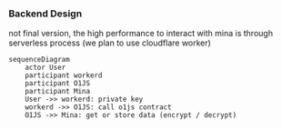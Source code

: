 ### Backend Design 

not final version, the high performance to interact with mina is through serverless process (we plan to use cloudflare worker)
```mermaid
sequenceDiagram
    actor User
    participant workerd
    participant O1JS
    participant Mina
    User ->> workerd: private key
    workerd ->> O1JS: call o1js contract
    O1JS ->> Mina: get or store data (encrypt / decrypt)
  
```